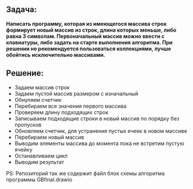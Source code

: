 ## Задача: 

 **Написать программу, которая из имеющегося массива строк формирует новый массив из строк, длина которых меньше, либо равна 3 символам. Первоначальный массив можно ввести с клавиатуры, либо задать на старте выполнения алгоритма. При решении не рекомендуется пользоваться коллекциями, лучше обойтись исключительно массивами.**

## Решение:

* Задаем массив строк
* Задаем пустой массив размером с изначальный
* Обнуляем счетчик
* Перебираем все значения первого массива
* Проверяем длину подходящих строк
* Записываем подходящие строки в новый массив по порядку без пропусков
* Обновляем счетчик, для устранения пустых ячеек в новом массиве
* Перебираем новый массив
* Выводим элементы массива до момента пока не встретим пустую ячейку
* Останавливаем цикл
* Выводим результат

PS: Репозиторий так же содержит файл блок схемы алгоритма программы GBfinal.drawio
